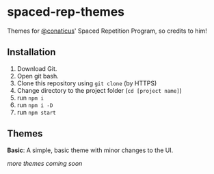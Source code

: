 # spaced-rep-themes
Themes for [@conaticus](https://github.com/conaticus)' Spaced Repetition Program, so credits to him!
## Installation
1. Download Git.
2. Open git bash.
3. Clone this repository using `git clone` (by HTTPS)
4. Change directory to the project folder (`cd [project name]`) 
5. run `npm i`
6. run `npm i -D`
7. run `npm start`

## Themes
**Basic**: A simple, basic theme with minor changes to the UI.
<br>

*more themes coming soon*

